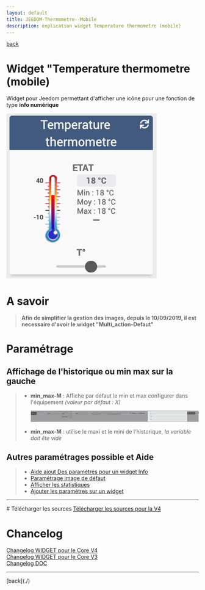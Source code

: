 ```yaml
---
layout: default
title: JEEDOM-Thermometre--Mobile
description: explication widget Temperature thermometre (mobile)
---
```

[back](./)
# Widget "Temperature thermometre (mobile)

Widget pour Jeedom permettant d'afficher une icône pour une fonction de type <b>info numérique</b>
<p><img src="img/RESULTAT_JEEDOM_Temperature_thermometre.png" alt="Resultat" /></p>

# A savoir
<blockquote>
<b>Afin de simplifier la gestion des images, depuis le 10/09/2019, il est necessaire d'avoir le widget "Multi_action-Defaut"</b>
</blockquote>

# Paramétrage
## Affichage de l'historique ou min max sur la gauche
<blockquote>
        <ul>
            <li><b>min_max-M</b> : Affiche par défaut le min et max configurer dans l'équipement <i>(valeur par défaut : X)</i></li>
            <p><img src="img/JEEDOM_Thermometre_MIN_MAX.png" alt="INFO" /></p>
            <li><b>min_max-M</b> : utilise le maxi et le mini de l'historique, <i>la variable doit ête vide</i></li>
        </ul>
</blockquote>
 
## Autres paramétrages possible et Aide
<blockquote>
        <ul>
            <li><a href="JEEDOM_AIDE_CONFIG_INFOS.html">Aide ajout Des paramétres pour un widget Info</a></li>
            <li><a href="JEEDOM_AIDE_Error.html">Paramétrage image de défaut</a></li>
            <li><a href="JEEDOM_AIDE_STATS.html">Afficher les statistiques</a></li>
            <li><a href="JEEDOM_AIDE_PARA.html">Ajouter les paramétres sur un widget</a></li>
        </ul>
</blockquote>

<hr />
# Télécharger les sources
<a href="https://github.com/JEALG/JEEDOM-Thermometre--mobile/tree/masterv4">Télécharger les sources pour la V4</a><br/>

# Chancelog
<a href="https://github.com/JEALG/JEEDOM-Thermometre--mobile/commits/masterv4">Changelog WIDGET pour le Core V4</a><br/>
<a href="https://github.com/JEALG/JEEDOM-Thermometre--mobile/commits/master">Changelog WIDGET pour le Core V3</a><br/>
<a href="https://github.com/JEALG/JEEDOM-Widget_JAG-doc/commits/master">Changelog DOC</a>
    
<hr />
[back](./)